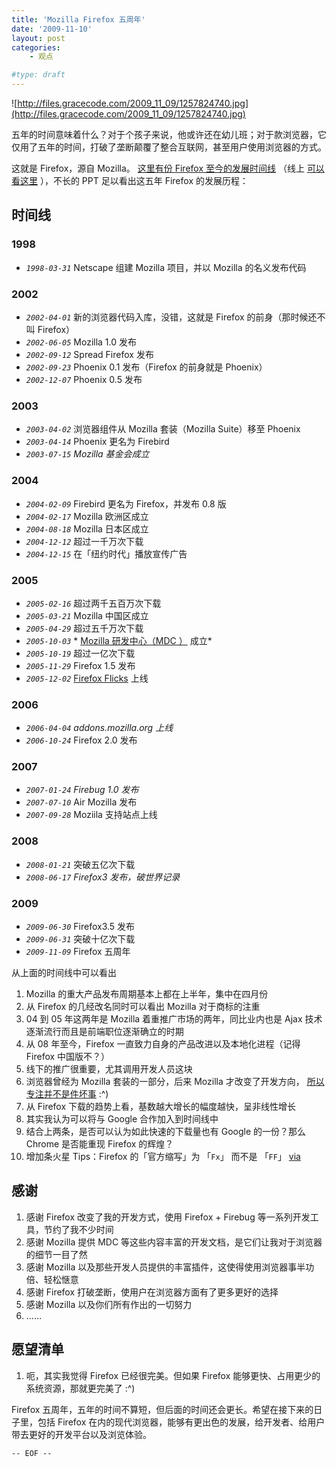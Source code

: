 ```yaml
---
title: 'Mozilla Firefox 五周年'
date: '2009-11-10'
layout: post
categories:
    - 观点

#type: draft
---
```


![http://files.gracecode.com/2009_11_09/1257824740.jpg](http://files.gracecode.com/2009_11_09/1257824740.jpg)

五年的时间意味着什么？对于个孩子来说，他或许还在幼儿班；对于款浏览器，它仅用了五年的时间，打破了垄断颠覆了整合互联网，甚至用户使用浏览器的方式。

这就是 Firefox，源自 Mozilla。 [这里有份 Firefox 至今的发展时间线](http://files.gracecode.com/2009_11_09/1257824210.zip) （线上 [可以看这里](http://www.mozilla.org/about/timeline.html) ），不长的 PPT 足以看出这五年 Firefox 的发展历程：


## 时间线


### 1998

* *`1998-03-31`*  Netscape 组建 Mozilla 项目，并以 Mozilla 的名义发布代码



### 2002

* *`2002-04-01`*  新的浏览器代码入库，没错，这就是 Firefox 的前身（那时候还不叫 Firefox）
* *`2002-06-05`*  Mozilla 1.0 发布
* *`2002-09-12`*  Spread Firefox 发布
* *`2002-09-23`*  Phoenix 0.1 发布（Firefox 的前身就是 Phoenix）
* *`2002-12-07`*  Phoenix 0.5 发布



### 2003

* *`2003-04-02`*  浏览器组件从 Mozilla 套装（Mozilla Suite）移至 Phoenix
* *`2003-04-14`*  Phoenix 更名为 Firebird
* *`2003-07-15`*  *Mozilla 基金会成立*



### 2004

* *`2004-02-09`*  Firebird 更名为 Firefox，并发布 0.8 版
* *`2004-02-17`*  Mozilla 欧洲区成立
* *`2004-08-18`*  Mozilla 日本区成立
* *`2004-12-12`*  超过一千万次下载
* *`2004-12-15`*  在「纽约时代」播放宣传广告



### 2005

* *`2005-02-16`*  超过两千五百万次下载
* *`2005-03-21`*  Mozilla 中国区成立
* *`2005-04-29`*  超过五千万次下载
* *`2005-10-03`*  * [Mozilla 研发中心（MDC ）](https://developer.mozilla.org/) 成立*
* *`2005-10-19`*  超过一亿次下载
* *`2005-11-29`*  Firefox 1.5 发布
* *`2005-12-02`*   [Firefox Flicks](http://www.firefoxflicks.com/)  上线



### 2006

* *`2006-04-04`*  *addons.mozilla.org 上线*
* *`2006-10-24`*  Firefox 2.0 发布



### 2007

* *`2007-01-24`*  *Firebug 1.0 发布*
* *`2007-07-10`*  Air Mozilla 发布
* *`2007-09-28`*  Moziila 支持站点上线



### 2008

* *`2008-01-21`*  突破五亿次下载
* *`2008-06-17`*  *Firefox3 发布，破世界记录*



### 2009

* *`2009-06-30`*  Firefox3.5 发布
* *`2009-06-31`*  突破十亿次下载
* *`2009-11-09`*  Firefox 五周年


从上面的时间线中可以看出

1. Mozilla 的重大产品发布周期基本上都在上半年，集中在四月份
2. 从 Firefox 的几经改名同时可以看出 Mozilla 对于商标的注重
3. 04 到 05 年这两年是 Mozilla 着重推广市场的两年，同比业内也是 Ajax 技术逐渐流行而且是前端职位逐渐确立的时期
4. 从 08 年至今，Firefox 一直致力自身的产品改进以及本地化进程（记得 Firefox 中国版不？）
5. 线下的推广很重要，尤其调用开发人员这块
6. 浏览器曾经为 Mozilla 套装的一部分，后来 Mozilla 才改变了开发方向， [所以专注并不是件坏事]({{site.urls}}/posts/2991/)  :^)
7. 从 Firefox 下载的趋势上看，基数越大增长的幅度越快，呈非线性增长
8. 其实我认为可以将与 Google 合作加入到时间线中
9. 结合上两条，是否可以认为如此快速的下载量也有 Google 的一份？那么 Chrome 是否能重现 Firefox 的辉煌？
10. 增加条火星 Tips：Firefox 的「官方缩写」为 「`Fx`」 而不是 「`FF`」  [via](http://zh.wikipedia.org/wiki/Mozilla_Firefox) 


## 感谢

1. 感谢 Firefox 改变了我的开发方式，使用 Firefox + Firebug 等一系列开发工具，节约了我不少时间
2. 感谢 Mozilla 提供 MDC 等这些内容丰富的开发文档，是它们让我对于浏览器的细节一目了然
3. 感谢 Mozilla 以及那些开发人员提供的丰富插件，这使得使用浏览器事半功倍、轻松惬意
4. 感谢 Firefox 打破垄断，使用户在浏览器方面有了更多更好的选择
5. 感谢 Mozilla 以及你们所有作出的一切努力
6. ……


## 愿望清单

1. 呃，其实我觉得 Firefox 已经很完美。但如果 Firefox 能够更快、占用更少的系统资源，那就更完美了 :^)

Firefox 五周年，五年的时间不算短，但后面的时间还会更长。希望在接下来的日子里，包括 Firefox 在内的现代浏览器，能够有更出色的发展，给开发者、给用户带去更好的开发平台以及浏览体验。

`-- EOF --`
